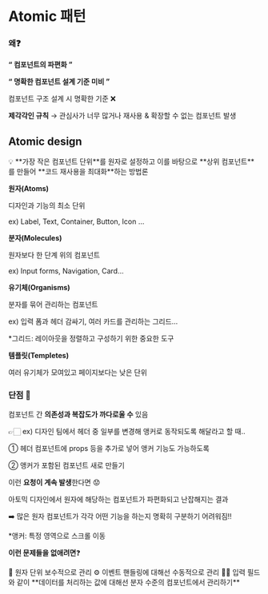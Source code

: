 # Atomic 패턴

### 왜❓ 

**“ 컴포넌트의 파편화 ”**

**“ 명확한 컴포넌트 설계 기준 미비 ”**

컴포넌트 구조 설계 시 명확한 기준 ❌

**제각각인 규칙** → 관심사가 너무 많거나 재사용 & 확장할 수 없는 컴포넌트 발생

## Atomic design

<aside>
💡 **가장 작은 컴포넌트 단위**를 원자로 설정하고 이를 바탕으로 **상위 컴포넌트**를 만들어 **코드 재사용을 최대화**하는 방법론

</aside>

**원자(Atoms)**

디자인과 기능의 최소 단위 

ex) Label, Text, Container, Button, Icon …

**분자(Molecules)**

원자보다 한 단계 위의 컴포넌트

ex) Input forms, Navigation, Card…

**유기체(Organisms)**

분자를 묶어 관리하는 컴포넌트

ex) 입력 폼과 헤더 감싸기, 여러 카드를 관리하는 그리드…

*그리드: 레이아웃을 정렬하고 구성하기 위한 중요한 도구

**템플릿(Templetes)**

여러 유기체가 모여있고 페이지보다는 낮은 단위 

### 단점 🧐

컴포넌트 간 **의존성과 복잡도가 까다로울 수** 있음

👉🏻 ex) 디자인 팀에서 헤더 중 일부를 변경해 앵커로 동작되도록 해달라고 할 때..

① 헤더 컴포넌트에 props 등을 추가로 넣어 앵커 기능도 가능하도록

② 앵커가 포함된 컴포넌트 새로 만들기

이런 **요청이 계속 발생**한다면 😟

아토믹 디자인에서 원자에 해당하는 컴포넌트가 파편화되고 난잡해지는 결과

➡️ 많은 원자 컴포넌트가 각각 어떤 기능을 하는지 명확히 구분하기 어려워짐‼️

*앵커: 특정 영역으로 스크롤 이동

**이런 문제들을 없애려면**❓

<aside>
📌 원자 단위 보수적으로 관리 ⚙️
이벤트 핸들링에 대해선 수동적으로 관리 👊🏻
입력 필드와 같이 **데이터를 처리하는 값에 대해선 분자 수준의 컴포넌트에서 관리하기**

</aside>
